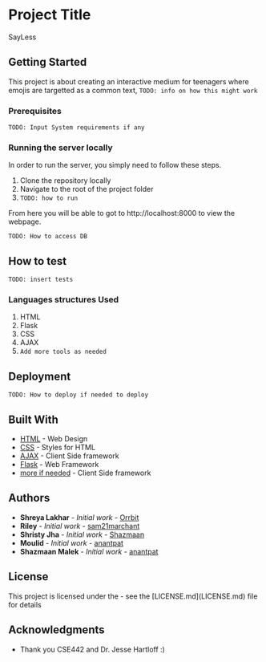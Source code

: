 # Project Title

SayLess

## Getting Started

This project is about creating an interactive medium for teenagers where emojis are targetted as a common text, 
`TODO: info on how this might work`

### Prerequisites

`TODO: Input System requirements if any`

### Running the server locally

In order to run the server, you simply need to follow these steps.

1. Clone the repository locally
2. Navigate to the root of the project folder
3. `TODO: how to run`

From here you will be able to got to http://localhost:8000 to view the webpage.

`TODO: How to access DB`

## How to test

`TODO: insert tests`

### Languages structures Used

1) HTML
2) Flask
3) CSS
4) AJAX
5) `Add more tools as needed`

## Deployment

`TODO: How to deploy if needed to deploy`

## Built With

* [HTML](https://developer.mozilla.org/en-US/docs/Web/HTML) - Web Design 
* [CSS](https://developer.mozilla.org/en-US/docs/Web/CSS) - Styles for HTML
* [AJAX](https://api.jquery.com/category/ajax/) - Client Side framework
* [Flask](https://palletsprojects.com/p/flask/) - Web Framework
* [more if needed](https://api.jquery.com/category/ajax/) - Client Side framework

## Authors

* **Shreya Lakhar** - *Initial work* - [Orrbit](https://github.com/)
* **Riley** - *Initial work* - [sam21marchant](https://github.com/)
* **Shristy Jha** - *Initial work* - [Shazmaan](https://github.com/)
* **Moulid** - *Initial work* - [anantpat](https://github.com/)
* **Shazmaan Malek** - *Initial work* - [anantpat](https://github.com/Shazmaan)

## License 

<if needed>
This project is licensed under the <license> - see the [LICENSE.md](LICENSE.md) file for details

## Acknowledgments

* Thank you CSE442 and Dr. Jesse Hartloff :)
